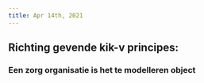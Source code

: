 ```yaml
---
title: Apr 14th, 2021
---
```


## Richting gevende kik-v principes:
### Een zorg organisatie is het te modelleren object
###
